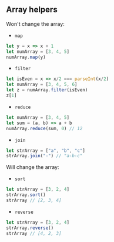 ## Array helpers
Won't change the array:
- `map`
```js
let y = x => x + 1
let numArray = [3, 4, 5]
numArray.map(y)
```

- `filter`
```js
let isEven = x => x/2 === parseInt(x/2)
let numArray = [3, 4, 5, 6]
let z = numArray.filter(isEven)
z[1]
```

- `reduce`
```js
let numArray = [3, 4, 5]
let sum = (a, b) => a + b
numArray.reduce(sum, 0) // 12
```

- `join`
```js
let strArray = ["a", "b", "c"]
strArray.join("-") // "a-b-c"
```

Will change the array:
- `sort`
```js
let strArray = [3, 2, 4]
strArray.sort()
strArray // [2, 3, 4] 
```

- `reverse`
```js
let strArray = [3, 2, 4]
strArray.reverse()
strArray // [4, 2, 3] 
```
